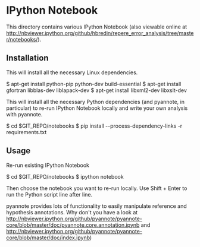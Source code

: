 # IPython Notebook

This directory contains various IPython Notebook (also viewable online at http://nbviewer.ipython.org/github/hbredin/repere_error_analysis/tree/master/notebooks/).


## Installation

This will install all the necessary Linux dependencies.

$ apt-get install python-pip python-dev build-essential
$ apt-get install gfortran libblas-dev liblapack-dev
$ apt-get install libxml2-dev libxslt-dev

This will install all the necessary Python dependencies (and pyannote, in particular) to re-run IPython Notebook locally and write your own analysis with pyannote.

$ cd $GIT_REPO/notebooks
$ pip install --process-dependency-links -r requirements.txt 

## Usage

Re-run existing IPython Notebook

$ cd $GIT_REPO/notebooks
$ ipython notebook

Then choose the notebook you want to re-run locally.
Use Shift + Enter to run the Python script line after line.

pyannote provides lots of functionality to easily manipulate reference and hypothesis annotations. Why don't you have a look at http://nbviewer.ipython.org/github/pyannote/pyannote-core/blob/master/doc/pyannote.core.annotation.ipynb and http://nbviewer.ipython.org/github/pyannote/pyannote-core/blob/master/doc/index.ipynb)

